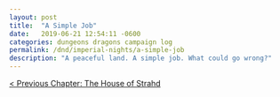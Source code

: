 ```yaml
---
layout: post
title:  "A Simple Job"
date:   2019-06-21 12:54:11 -0600
categories: dungeons dragons campaign log
permalink: /dnd/imperial-nights/a-simple-job
description: "A peaceful land. A simple job. What could go wrong?"
---
```



[&lt; Previous Chapter: The House of Strahd](/dnd/imperial-nights/the-house-of-strahd)
